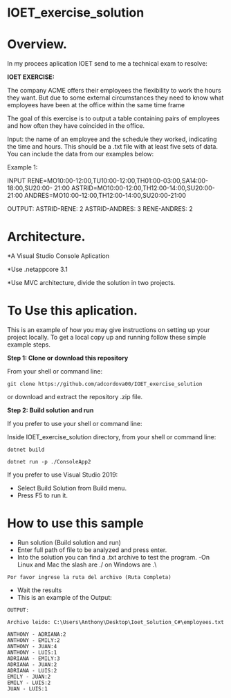 # IOET_exercise_solution

# Overview.

In my procees aplication IOET send to me a technical exam to resolve: 

**IOET EXERCISE:**

The company ACME offers their employees the flexibility to work the hours they want. But due to some external circumstances they need to know what employees have been at the office within the same time frame

The goal of this exercise is to output a table containing pairs of employees and how often they have coincided in the office.

Input: the name of an employee and the schedule they worked, indicating the time and hours. This should be a .txt file with at least five sets of data. You can include the data from our examples below:

Example 1:

INPUT
RENE=MO10:00-12:00,TU10:00-12:00,TH01:00-03:00,SA14:00-18:00,SU20:00- 21:00
ASTRID=MO10:00-12:00,TH12:00-14:00,SU20:00-21:00
ANDRES=MO10:00-12:00,TH12:00-14:00,SU20:00-21:00


OUTPUT:
ASTRID-RENE: 2
ASTRID-ANDRES: 3
RENE-ANDRES: 2

# Architecture.

*A Visual Studio Console Aplication

*Use .netappcore 3.1

*Use MVC architecture, divide the solution in two projects. 

# To Use this aplication. 

This is an example of how you may give instructions on setting up your project locally. To get a local copy up and running follow these simple example steps.

**Step 1: Clone or download this repository**

From your shell or command line:

```git clone https://github.com/adcordova00/IOET_exercise_solution```

or download and extract the repository .zip file.

**Step 2: Build solution and run**

If you prefer to use your shell or command line:

Inside IOET_exercise_solution directory, from your shell or command line:

```dotnet build```

```dotnet run -p ./ConsoleApp2```

If you prefer to use Visual Studio 2019:

- Select Build Solution from Build menu.
- Press F5 to run it.

# How to use this sample

- Run solution (Build solution and run)
- Enter full path of file to be analyzed and press enter.
- Into the solution you can find a .txt archive to test the program.
-On Linux and Mac the slash are ./ on Windows are .\

```
Por favor ingrese la ruta del archivo (Ruta Completa)
```
- Wait the results
- This is an example of the Output: 

```
OUTPUT:

Archivo leido: C:\Users\Anthony\Desktop\Ioet_Solution_C#\employees.txt

ANTHONY - ADRIANA:2
ANTHONY - EMILY:2
ANTHONY - JUAN:4
ANTHONY - LUIS:1
ADRIANA - EMILY:3
ADRIANA - JUAN:2
ADRIANA - LUIS:2
EMILY - JUAN:2
EMILY - LUIS:2
JUAN - LUIS:1
```
